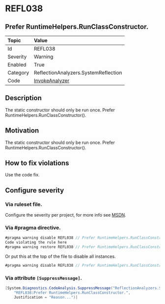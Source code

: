 # REFL038
## Prefer RuntimeHelpers.RunClassConstructor.

| Topic    | Value
| :--      | :--
| Id       | REFL038
| Severity | Warning
| Enabled  | True
| Category | ReflectionAnalyzers.SystemReflection
| Code     | [InvokeAnalyzer](https://github.com/DotNetAnalyzers/ReflectionAnalyzers/blob/master/ReflectionAnalyzers/NodeAnalzers/InvokeAnalyzer.cs)

## Description

The static constructor should only be run once. Prefer RuntimeHelpers.RunClassConstructor().

## Motivation

The static constructor should only be run once. Prefer RuntimeHelpers.RunClassConstructor().

## How to fix violations

Use the code fix.

<!-- start generated config severity -->
## Configure severity

### Via ruleset file.

Configure the severity per project, for more info see [MSDN](https://msdn.microsoft.com/en-us/library/dd264949.aspx).

### Via #pragma directive.
```C#
#pragma warning disable REFL038 // Prefer RuntimeHelpers.RunClassConstructor.
Code violating the rule here
#pragma warning restore REFL038 // Prefer RuntimeHelpers.RunClassConstructor.
```

Or put this at the top of the file to disable all instances.
```C#
#pragma warning disable REFL038 // Prefer RuntimeHelpers.RunClassConstructor.
```

### Via attribute `[SuppressMessage]`.

```C#
[System.Diagnostics.CodeAnalysis.SuppressMessage("ReflectionAnalyzers.SystemReflection", 
    "REFL038:Prefer RuntimeHelpers.RunClassConstructor.", 
    Justification = "Reason...")]
```
<!-- end generated config severity -->